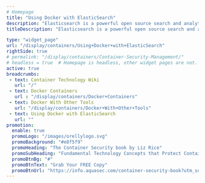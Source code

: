 ```yaml
---
# Homepage
title: "Using Docker with ElasticSearch"
description: "Elasticsearch is a powerful open source search and analytics engine that makes data easy to explore. This page gathers resources about how to use Docker with ElasticSearch, Kibana and Logstash for monitoring, log analysis and how to deploy elasticsearch docker containers."
titleDescription: "Elasticsearch is a powerful open source search and analytics engine that makes data easy to explore. This page gathers resources about how to use <a href='/display/containers/Docker+Architecture'>Docker</a> with ElasticSearch, Kibana and Logstash for <a href='/display/containers/Container+Monitoring'>monitoring</a>, log analysis and how to deploy elasticsearch docker containers." 

type: "widget_page"
url: "/display/containers/Using+Docker+with+ElasticSearch" 
rightSide: true 
# permalink: "/display/containers/Container-Security-Management/"
# headless = true  # Homepage is headless, other widget pages are not.
active: true
breadcrumbs:
 - text: Container Technology Wiki
   url: "/"
 - text: Docker Containers
   url : "/display/containers/Docker+Containers"
 - text: Docker With Other Tools
   url: "/display/containers/Docker+With+Other+Tools"
 - text: Using Docker with ElasticSearch
   url: ""
promotion:
  enable: true
  promoLogo: "/images/orellylogo.svg"
  promoBackground: "#e8f5f9"
  promoHeading: "The Container Security book by Liz Rice"
  promoSubHeading: "Fundamental Technology Concepts that Protect Containerized Applications"
  promoBtnBg: "#"
  promoBtnText: "Grab Your FREE Copy"
  promoBtnUrl: "https://info.aquasec.com/container-security-book?utm_source=wiki"
---
```



